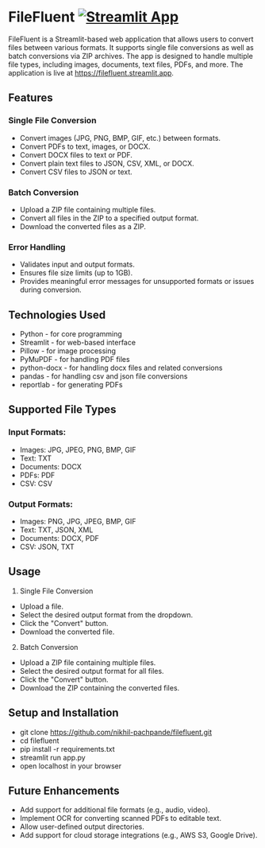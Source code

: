 # FileFluent [![Streamlit App](https://static.streamlit.io/badges/streamlit_badge_black_white.svg)](https://filefluent.streamlit.app)
FileFluent is a Streamlit-based web application that allows users to convert files between various formats. It supports single file conversions as well as batch conversions via ZIP archives. The app is designed to handle multiple file types, including images, documents, text files, PDFs, and more.
The application is live at https://filefluent.streamlit.app.


## Features
### Single File Conversion
- Convert images (JPG, PNG, BMP, GIF, etc.) between formats.
- Convert PDFs to text, images, or DOCX.
- Convert DOCX files to text or PDF.
- Convert plain text files to JSON, CSV, XML, or DOCX.
- Convert CSV files to JSON or text.

### Batch Conversion
- Upload a ZIP file containing multiple files.
- Convert all files in the ZIP to a specified output format.
- Download the converted files as a ZIP.

### Error Handling
- Validates input and output formats.
- Ensures file size limits (up to 1GB).
- Provides meaningful error messages for unsupported formats or issues during conversion.

## Technologies Used
- Python - for core programming
- Streamlit - for web-based interface
- Pillow - for image processing
- PyMuPDF - for handling PDF files
- python-docx - for handling docx files and related conversions
- pandas - for handling csv and json file conversions
- reportlab - for generating PDFs

## Supported File Types
### Input Formats:
- Images: JPG, JPEG, PNG, BMP, GIF
- Text: TXT
- Documents: DOCX
- PDFs: PDF
- CSV: CSV
### Output Formats:
- Images: PNG, JPG, JPEG, BMP, GIF
- Text: TXT, JSON, XML
- Documents: DOCX, PDF
- CSV: JSON, TXT

## Usage
1. Single File Conversion
- Upload a file.
- Select the desired output format from the dropdown.
- Click the "Convert" button.
- Download the converted file.
2. Batch Conversion
- Upload a ZIP file containing multiple files.
- Select the desired output format for all files.
- Click the "Convert" button.
- Download the ZIP containing the converted files.

## Setup and Installation
- git clone https://github.com/nikhil-pachpande/filefluent.git
- cd filefluent
- pip install -r requirements.txt
- streamlit run app.py
- open localhost in your browser

## Future Enhancements
- Add support for additional file formats (e.g., audio, video).
- Implement OCR for converting scanned PDFs to editable text.
- Allow user-defined output directories.
- Add support for cloud storage integrations (e.g., AWS S3, Google Drive).